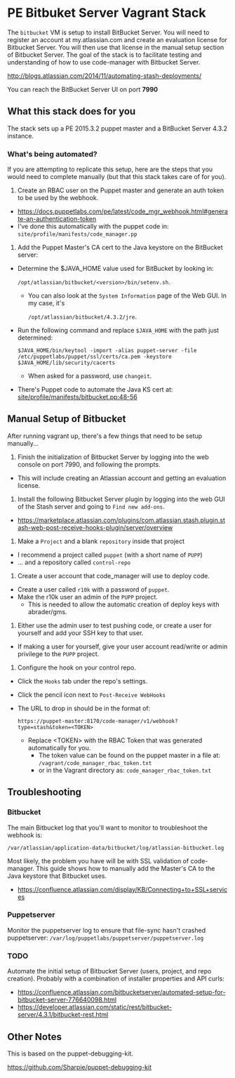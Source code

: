 # PE Bitbuket Server Vagrant Stack

The `bitbucket` VM is setup to install BitBucket Server. You will need to register an account at my.atlassian.com and create an evaluation license for Bitbucket Server. You will then use that license in the manual setup section of Bitbucket Server. The goal of the stack is to facilitate testing and understanding of how to use code-manager with Bitbucket Server.

http://blogs.atlassian.com/2014/11/automating-stash-deployments/

You can reach the BitBucket Server UI on port **7990**


## What this stack does for you

The stack sets up a PE 2015.3.2 puppet master and a BitBucket Server 4.3.2 instance.

### What's being automated?

If you are attempting to replicate this setup, here are the steps that you would need to complete manually (but that this stack takes care of for you).

1. Create an RBAC user on the Puppet master and generate an auth token to be used by the webhook.
  * https://docs.puppetlabs.com/pe/latest/code_mgr_webhook.html#generate-an-authentication-token
  * I've done this automatically with the puppet code in:
    `site/profile/manifests/code_manager.pp`
1. Add the Puppet Master's CA cert to the Java keystore on the BitBucket server:
  * Determine the $JAVA_HOME value used for BitBucket by looking in:

    `/opt/atlassian/bitbucket/<version>/bin/setenv.sh`.
    * You can also look at the `System Information` page of the Web GUI. In my case, it's

      `/opt/atlassian/bitbucket/4.3.2/jre`.
  * Run the following command and replace `$JAVA_HOME` with the path just determined:
    ```
    $JAVA_HOME/bin/keytool -import -alias puppet-server -file /etc/puppetlabs/puppet/ssl/certs/ca.pem -keystore $JAVA_HOME/lib/security/cacerts
    ```

    * When asked for a password, use `changeit`.

  * There's Puppet code to automate the Java KS cert at: [site/profile/manifests/bitbucket.pp:48-56](site/profile/manifests/bitbucket.pp#L48-56)

## Manual Setup of Bitbucket

After running vagrant up, there's a few things that need to be setup manually...

1. Finish the initialization of Bitbucket Server by logging into the web console on port 7990, and following the prompts.
  * This will include creating an Atlassian account and getting an evaluation license.

1. Install the following Bitbucket Server plugin by logging into the web GUI of the Stash server and going to `Find new add-ons`.
  * https://marketplace.atlassian.com/plugins/com.atlassian.stash.plugin.stash-web-post-receive-hooks-plugin/server/overview

1. Make a `Project` and a blank `repository` inside that project
  * I recommend a project called `puppet` (with a short name of `PUPP`)
  * ... and a repository called `control-repo`

1. Create a user account that code_manager will use to deploy code.
  * Create a user called `r10k` with a password of `puppet`.
  * Make the r10k user an admin of the `PUPP` project.
    * This is needed to allow the automatic creation of deploy keys with abrader/gms.

1. Either use the admin user to test pushing code, or create a user for yourself and add your SSH key to that user.
  * If making a user for yourself, give your user account read/write or admin privilege to the `PUPP` project.

1. Configure the hook on your control repo.
  * Click the `Hooks` tab under the repo's settings.
  * Click the pencil icon next to `Post-Receive WebHooks`
  * The URL to drop in should be in the format of:

    ```
    https://puppet-master:8170/code-manager/v1/webhook?type=stash&token=<TOKEN>
    ```
    * Replace \<TOKEN\> with the RBAC Token that was generated automatically for you.
      * The token value can be found on the puppet master in a file at: `/vagrant/code_manager_rbac_token.txt`
      * or in the Vagrant directory as: `code_manager_rbac_token.txt`


## Troubleshooting

### Bitbucket

The main Bitbucket log that you'll want to monitor to troubleshoot the webhook is:
  ```
  /var/atlassian/application-data/bitbucket/log/atlassian-bitbucket.log
  ```

Most likely, the problem you have will be with SSL validation of code-manager. This guide shows how to manually add the Master's CA to the Java keystore that Bitbucket uses.
  * https://confluence.atlassian.com/display/KB/Connecting+to+SSL+services

### Puppetserver

Monitor the puppetserver log to ensure that file-sync hasn't crashed puppetserver: `/var/log/puppetlabs/puppetserver/puppetserver.log`

### TODO

Automate the initial setup of Bitbucket Server (users, project, and repo creation). Probably with a combination of installer properties and API curls:
* https://confluence.atlassian.com/bitbucketserver/automated-setup-for-bitbucket-server-776640098.html
* https://developer.atlassian.com/static/rest/bitbucket-server/4.3.1/bitbucket-rest.html

## Other Notes

This is based on the puppet-debugging-kit.

https://github.com/Sharpie/puppet-debugging-kit
